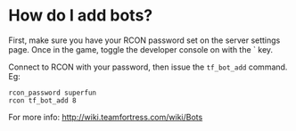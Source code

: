 # How do I add bots?

First, make sure you have your RCON password set on the server settings page. Once in the game, toggle the developer console on with the ` key.

Connect to RCON with your password, then issue the `tf_bot_add` command. Eg:

    rcon_password superfun
    rcon tf_bot_add 8

For more info: <a href="http://wiki.teamfortress.com/wiki/Bots">http://wiki.teamfortress.com/wiki/Bots</a>